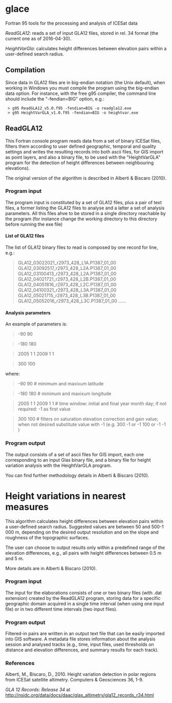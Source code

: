  # glace

Fortran 95 tools for the processing and analysis of ICESat data

*ReadGLA12*: reads a set of input GLA12 files, stored in rel. 34 format (the current one as of 2016-04-30).

*HeightVarGla*: calculates height differences between elevation pairs within a user-defined search radius. 


## Compilation

Since data in GLA12 files are in big-endian notation (the Unix default), when working in Windows you must compile the program using the big-endian data option. 
For instance, with the free g95 compiler, the command line should include the "-fendian=BIG" option, e.g.: 

```
 > g95 ReadGLA12_v5.0.f95 -fendian=BIG -o readgla12.exe
 > g95 HeightVarGLA_v1.0.f95 -fendian=BIG -o heightvar.exe
```

## ReadGLA12

This Fortran console program reads data from a set of binary ICESat files, filters them according to user defined geographic, temporal and quality settings and writes the resulting records into both ascii files, for GIS import as point layers, and also a binary file, to be used with the "HeightVarGLA" program for the detection of height differences between neighbouring elevations).

The original version of the algorithm is described in Alberti & Biscaro (2010).

### Program input

The program input is constituted by a set of GLA12 files, plus a pair of text files, a former listing the GLA12 files to analyse and a latter a set of analysis parameters. All this files ahve to be stored in a single directory reachable by the program (for instance change the working directory to this directory before running the exe file)

#### List of GLA12 files

The list of GLA12 binary files to read is composed by one record for line, e.g.: 

> GLA12_03022021_r2973_428_L1A.P1387_01_00 
> GLA12_03092517_r2973_428_L2A.P1387_01_00 
> GLA12_03100413_r2973_428_L2A.P1387_01_00 
> GLA12_04021721_r2973_428_L2B.P1387_01_00 
> GLA12_04051816_r2973_428_L2C.P1387_01_00 
> GLA12_04100321_r2973_428_L3A.P1387_01_00 
> GLA12_05021715_r2973_428_L3B.P1387_01_00 
> GLA12_05052016_r2973_428_L3C.P1387_01_00 
> ......


#### Analysis parameters

An example of parameters is:

> -90 90

> -180 180

> 2005 1 1 2009 1 1

> 300 100

where: 

> -90 90 # minimum and maxixum latitude

> -180 180 # minimum and maxixum longitude

> 2005 1 1 2009 1 1 # time window: initial and final year month day; if not required: -1 as first value

> 300 100 # filters on saturation elevation correction and gain value; when not desired substitute value with -1 (e.g. 300 -1 or -1 100 or -1 -1 ) 


### Program output

The output consists of a set of ascii files for GIS import, each one corresponding to an input Glas binary file, and a binary file for height variation analysis with the HeightVarGLA program. 

You can find further methodology details in Alberti & Biscaro (2010).

# Height variations in nearest measures

This algorithm calculates height differences between elevation pairs within a user-defined search radius. Suggested values are between 50 and 500-1 000 m, depending on the desired output resolution and on the slope and roughness of the topographic surfaces.

The user can choose to output results only within a predefined range of the elevation differences, e.g., all pairs with height differences between 0.5 m and 5 m. 

More details are in Alberti & Biscaro (2010).

### Program input	
			
The input for the elaborations consists of one or two binary files (with .dat extension) created by the ReadGLA12 program, storing data for a specific geographic domain acquired in a single time interval (when using one input file) or in two different time intervals (two input files). 

### Program output	

Filtered-in pairs are written in an output text file that can be easily imported into GIS software. A metadata file stores information about the analysis session and analysed tracks (e.g., time, input files, used thresholds on distance and elevation differences, and summary results for each track). 

### References

Alberti, M., Biscaro, D., 2010. Height variation detection in polar regions from ICESat satellite altimetry. Computers & Geosciences 36, 1-9.

<i>GLA 12 Records: Release 34</i> at <a href="http://nsidc.org/data/docs/daac/glas_altimetry/gla12_records_r34.html">http://nsidc.org/data/docs/daac/glas_altimetry/gla12_records_r34.html</a>

